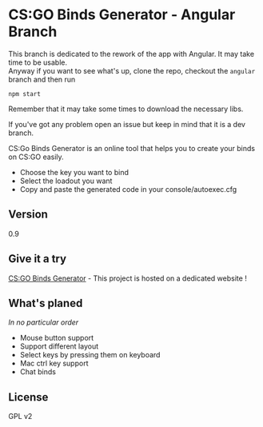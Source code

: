 CS:GO Binds Generator - Angular Branch
=========

This branch is dedicated to the rework of the app with Angular. It may take time to be usable.  
Anyway if you want to see what's up, clone the repo, checkout the ``angular`` branch and then run  
  
``npm start``  
  
Remember that it may take some times to download the necessary libs.  

If you've got any problem open an issue but keep in mind that it is a dev branch.

CS:Go Binds Generator is an online tool that helps you to create your binds on CS:GO easily.

  - Choose the key you want to bind
  - Select the loadout you want
  - Copy and paste the generated code in your console/autoexec.cfg

Version
----

0.9

Give it a try
-----------

[CS:GO Binds Generator](http://csgobindsgenerator.com) - This project is hosted on a dedicated website !

What's planed
-----------
*In no particular order*
- Mouse button support
- Support different layout
- Select keys by pressing them on keyboard
- Mac ctrl key support
- Chat binds

License
----

GPL v2
